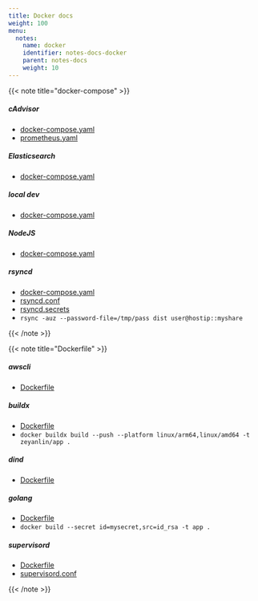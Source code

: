 ```yaml
---
title: Docker docs
weight: 100
menu:
  notes:
    name: docker
    identifier: notes-docs-docker
    parent: notes-docs
    weight: 10
---
```


{{< note title="docker-compose" >}}

##### cAdvisor

- [docker-compose.yaml](/notes/docs/docker/docker-compose/cadvisor/docker-compose.yaml)
- [prometheus.yaml](/notes/docs/docker/docker-compose/cadvisor/prometheus.yaml)

##### Elasticsearch

- [docker-compose.yaml](/notes/docs/docker/docker-compose/elasticsearch/docker-compose.yaml)

##### local dev

- [docker-compose.yaml](/notes/docs/docker/docker-compose/local/docker-compose.yaml)

##### NodeJS

- [docker-compose.yaml](/notes/docs/docker/docker-compose/nodejs/docker-compose.yaml)

##### rsyncd

- [docker-compose.yaml](/notes/docs/docker/docker-compose/rsyncd/docker-compose.yaml)
- [rsyncd.conf](/notes/docs/docker/docker-compose/rsyncd/rsyncd.conf)
- [rsyncd.secrets](/notes/docs/docker/docker-compose/rsyncd/rsyncd.secrets)
- `rsync -auz --password-file=/tmp/pass dist user@hostip::myshare`

{{< /note >}}

{{< note title="Dockerfile" >}}

##### awscli

- [Dockerfile](/notes/docs/docker/dockerfile/awscli/Dockerfile)

##### buildx

- [Dockerfile](/notes/docs/docker/dockerfile/buildx/Dockerfile)
- `docker buildx build --push --platform linux/arm64,linux/amd64 -t zeyanlin/app .`

##### dind

- [Dockerfile](/notes/docs/docker/dockerfile/dind/Dockerfile)

##### golang

- [Dockerfile](/notes/docs/docker/dockerfile/golang/Dockerfile)
- `docker build --secret id=mysecret,src=id_rsa -t app .`

##### supervisord

- [Dockerfile](/notes/docs/docker/dockerfile/supervisord/Dockerfile)
- [supervisord.conf](/notes/docs/docker/dockerfile/supervisord/supervisord.conf)

{{< /note >}}
